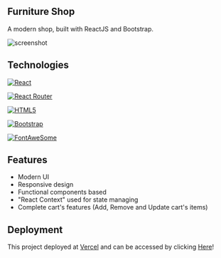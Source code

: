 ## Furniture Shop
A modern shop, built with ReactJS and Bootstrap.

![screenshot](https://user-images.githubusercontent.com/7151395/178480047-288b8fd9-96d0-45b0-80a7-4578ddfa9196.jpg)

## Technologies
[![React](https://img.shields.io/badge/React-18.1.0-blue)](#)

[![React Router](https://img.shields.io/badge/Reactrouter-6.3.0-green)](#)

[![HTML5](https://img.shields.io/badge/HTML-5-orange)](#)

[![Bootstrap](https://img.shields.io/badge/Bootstrap-5.1.3-red)](#)

[![FontAweSome](https://img.shields.io/badge/Fontawesome-4.7.0-yellow)](#)


## Features
- Modern UI
- Responsive design
- Functional components based
- "React Context" used for state managing
- Complete cart's features (Add, Remove and Update cart's items)


## Deployment
This project deployed at [Vercel](http://vercel.com) and can be accessed by clicking [Here](http://furniture-shop-gold.vercel.app/)!
